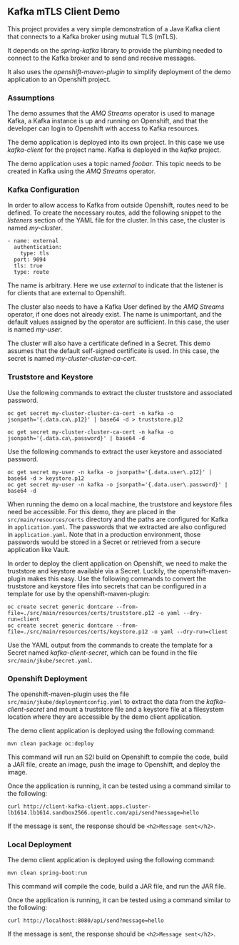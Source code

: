 ## Kafka mTLS Client Demo

This project provides a very simple demonstration of a Java Kafka client that connects to a Kafka broker using mutual TLS (mTLS).

It depends on the *spring-kafka* library to provide the plumbing needed to connect to the Kafka broker and to send and receive messages.

It also uses the *openshift-maven-plugin* to simplify deployment of the demo application to an Openshift project.

### Assumptions

The demo assumes that the _AMQ Streams_ operator is used to manage Kafka, a Kafka instance is up and running on Openshift, and that the developer can login to Openshift with access to Kafka resources.

The demo application is deployed into its own project. In this case we use *kafka-client* for the project name. Kafka is deployed in the *kafka* project.

The demo application uses a topic named *foobar*. This topic needs to be created in Kafka using the _AMQ Streams_ operator.

### Kafka Configuration

In order to allow access to Kafka from outside Openshift, routes need to be defined. To create the necessary routes, add the following snippet to the *listeners* section of the YAML file for the cluster. In this case, the cluster is named *my-cluster*.

    - name: external
      authentication:
        type: tls
      port: 9094
      tls: true
      type: route

The name is arbitrary. Here we use *external* to indicate that the listener is for clients that are external to Openshift.

The cluster also needs to have a Kafka User defined by the _AMQ Streams_ operator, if one does not already exist. The name is unimportant, and the default values assigned by the operator are sufficient. In this case, the user is named *my-user*.

The cluster will also have a certificate defined in a Secret. This demo assumes that the default self-signed certificate is used. In this case, the secret is named _my-cluster-cluster-ca-cert_.

### Truststore and Keystore

Use the following commands to extract the cluster truststore and associated password.

    oc get secret my-cluster-cluster-ca-cert -n kafka -o jsonpath='{.data.ca\.p12}' | base64 -d > truststore.p12
    
    oc get secret my-cluster-cluster-ca-cert -n kafka -o jsonpath='{.data.ca\.password}' | base64 -d

Use the following commands to extract the user keystore and associated password.

    oc get secret my-user -n kafka -o jsonpath='{.data.user\.p12}' | base64 -d > keystore.p12
    oc get secret my-user -n kafka -o jsonpath='{.data.user\.password}' | base64 -d

When running the demo on a local machine, the truststore and keystore files need be accessible. For this demo, they are placed in the `src/main/resources/certs` directory and the paths are configured for Kafka in `application.yaml`. The passwords that we extracted are also configured in `application.yaml`. Note that in a production environment, those passwords would be stored in a Secret or retrieved from a secure application like Vault.

In order to deploy the client application on Openshift, we need to make the truststore and keystore available via a Secret. Luckily, the openshift-maven-plugin makes this easy. Use the following commands to convert the truststore and keystore files into secrets that can be configured in a template for use by the openshift-maven-plugin:

    oc create secret generic dontcare --from-file=./src/main/resources/certs/truststore.p12 -o yaml --dry-run=client
    oc create secret generic dontcare --from-file=./src/main/resources/certs/keystore.p12 -o yaml --dry-run=client

Use the YAML output from the commands to create the template for a Secret named *kafka-client-secret*, which can be found in the file `src/main/jkube/secret.yaml`.

### Openshift Deployment

The openshift-maven-plugin uses the file `src/main/jkube/deploymentconfig.yaml` to extract the data from the _kafka-client-secret_ and mount a truststore file and a keystore file at a filesystem location where they are accessible by the demo client application.

The demo client application is deployed using the following command:

    mvn clean package oc:deploy

This command will run an S2I build on Openshift to compile the code, build a JAR file, create an image, push the image to Openshift, and deploy the image.

Once the application is running, it can be tested using a command similar to the following:

    curl http://client-kafka-client.apps.cluster-lb1614.lb1614.sandbox2566.opentlc.com/api/send?message=hello

If the message is sent, the response should be `<h2>Message sent</h2>`.

### Local Deployment

The demo client application is deployed using the following command:

    mvn clean spring-boot:run

This command will compile the code, build a JAR file, and run the JAR file.

Once the application is running, it can be tested using a command similar to the following:

    curl http://localhost:8080/api/send?message=hello

If the message is sent, the response should be `<h2>Message sent</h2>`.

